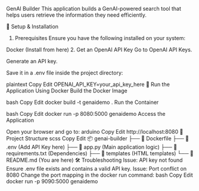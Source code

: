 GenAI Builder
This application builds a GenAI-powered search tool that helps users retrieve the information they need efficiently.

🔧 Setup & Installation
1. Prerequisites
Ensure you have the following installed on your system:

Docker (Install from here)
2. Get an OpenAI API Key
Go to OpenAI API Keys.

Generate an API key.

Save it in a .env file inside the project directory:

plaintext
Copy
Edit
OPENAI_API_KEY=your_api_key_here
🚀 Run the Application Using Docker
Build the Docker Image

bash
Copy
Edit
docker build -t genaidemo .
Run the Container

bash
Copy
Edit
docker run -p 8080:5000 genaidemo
Access the Application

Open your browser and go to:
arduino
Copy
Edit
http://localhost:8080
📂 Project Structure
scss
Copy
Edit
📦 genai-builder
├── 📄 Dockerfile
├── 📄 .env (Add API Key here)
├── 📄 app.py (Main application logic)
├── 📄 requirements.txt (Dependencies)
├── 📂 templates (HTML templates)
└── 📄 README.md (You are here)
🛠️ Troubleshooting
Issue: API key not found
Ensure .env file exists and contains a valid API key.
Issue: Port conflict on 8080
Change the port mapping in the docker run command:
bash
Copy
Edit
docker run -p 9090:5000 genaidemo
